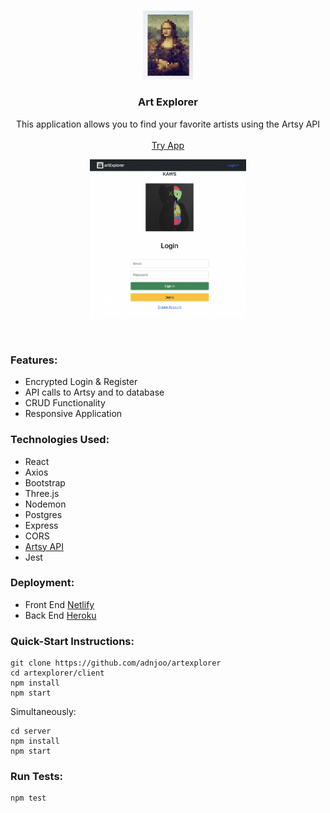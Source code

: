 <!-- PROJECT LOGO -->
<br />
<p align="center">
  <a href="https://artexplorer-1.netlify.app"><img src='./assets/mona2.png' width='80'></a>
  <h3 align="center">Art Explorer</h3>
  <p align="center">
    This application allows you to find your favorite artists using the Artsy API
    <br />
    <br />
    <a href="https://artexplorer-1.netlify.app/">Try App</a>
    <br />
  </p>
</p>

<p align="center">
<a href='https://artexplorer-1.netlify.app/'>
<img src='./scrn2.png' width='250'><br>
</a>
</p>

<br>

### Features:

- Encrypted Login & Register
- API calls to Artsy and to database
- CRUD Functionality
- Responsive Application

### Technologies Used:

- React
- Axios
- Bootstrap
- Three.js
- Nodemon
- Postgres
- Express
- CORS
- [Artsy API](https://developers.artsy.net/)
- Jest

### Deployment:

- Front End [Netlify](https://artexplorer-1.netlify.app/)
- Back End [Heroku](https://protected-reaches-25441.herokuapp.com/)

### Quick-Start Instructions:

```
git clone https://github.com/adnjoo/artexplorer
cd artexplorer/client
npm install
npm start
```

Simultaneously:

```
cd server
npm install
npm start
```

### Run Tests:

```
npm test
```
